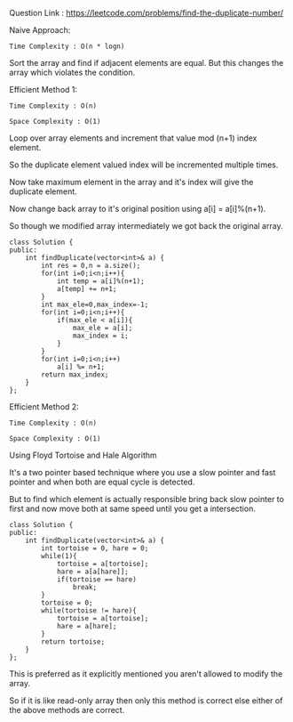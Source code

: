 Question Link : https://leetcode.com/problems/find-the-duplicate-number/

Naive Approach: 

    Time Complexity : O(n * logn)

Sort the array and find if adjacent elements are equal. But this changes the array which violates the condition.

Efficient Method 1:

    Time Complexity : O(n)

    Space Complexity : O(1)

Loop over array elements and increment that value mod (n+1) index element. 

So the duplicate element valued index will be incremented multiple times.

Now take maximum element in the array and it's index will give the duplicate element.

Now change back array to it's original position using a[i] = a[i]%(n+1).

So though we modified array intermediately we got back the original array.

    class Solution {
    public:
        int findDuplicate(vector<int>& a) {
            int res = 0,n = a.size();
            for(int i=0;i<n;i++){
                int temp = a[i]%(n+1);
                a[temp] += n+1;
            }
            int max_ele=0,max_index=-1;
            for(int i=0;i<n;i++){
                if(max_ele < a[i]){
                    max_ele = a[i];
                    max_index = i;
                }
            }
            for(int i=0;i<n;i++)
                a[i] %= n+1;
            return max_index;
        }
    };



Efficient Method 2:

    Time Complexity : O(n)

    Space Complexity : O(1)

Using Floyd Tortoise and Hale Algorithm

It's a two pointer based technique where you use a slow pointer and fast pointer and when both are equal cycle is detected.

But to find which element is actually responsible bring back slow pointer to first and now move both at same speed until you get a intersection.

    class Solution {
    public:
        int findDuplicate(vector<int>& a) {
            int tortoise = 0, hare = 0;
            while(1){
                tortoise = a[tortoise];
                hare = a[a[hare]];
                if(tortoise == hare)
                    break;
            }
            tortoise = 0;
            while(tortoise != hare){
                tortoise = a[tortoise];
                hare = a[hare];
            }
            return tortoise;
        }
    };

This is preferred as it explicitly mentioned you aren't allowed to modify the array.

So if it is like read-only array then only this method is correct else either of the above methods are correct.

